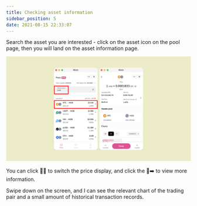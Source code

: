 ```yaml
---
title: Checking asset information
sidebar_position: 5
date: 2021-08-15 22:33:07
---
```


Search the asset you are interested - click on the asset icon on the pool page, then you will land on the asset information page.

![](../assets/asset-info.png)

You can click 🔄 to switch the price display, and click the ➡️ to view more information.

Swipe down on the screen, and I can see the relevant chart of the trading pair and a small amount of historical transaction records.